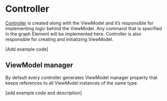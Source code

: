 # Controller

[Controller](Controller) is created along with the ViewModel and it’s responsible for implementing logic behind the ViewModel. Any command that is specified in the graph Element will be implemented here. Controller is also responsible for creating and initializing ViewModel.

[Add example code]

## ViewModel manager

By default every controller generates ViewModel manager property that keeps references to all ViewModel instances of the same type.

[add example code and description]
